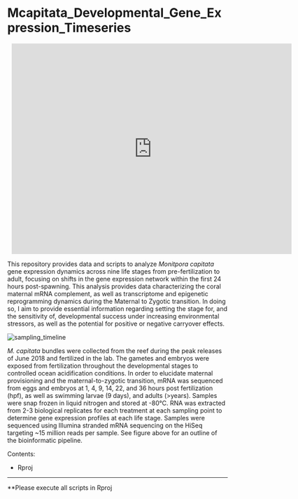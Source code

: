 # Mcapitata_Developmental_Gene_Expression_Timeseries

<div style="width: 640px; height: 480px; margin: 10px; position: relative;"><iframe allowfullscreen frameborder="0" style="width:640px; height:480px" src="https://app.lucidchart.com/documents/embeddedchart/be6d7b57-e86e-4c26-a279-ce26a17c4b7c" id="4nsIf4Emwm65"></iframe></div>

This repository provides data and scripts to analyze *Monitpora capitata* gene expression dynamics across nine life stages from pre-fertilization to adult, focusing on shifts in the gene expression network within the first 24 hours post-spawning. This analysis provides data characterizing the coral maternal mRNA complement, as well as transcriptome and epigenetic reprogramming dynamics during the Maternal to Zygotic transition. In doing so, I aim to provide essential information regarding setting the stage for, and the sensitivity of, developmental success under increasing environmental stressors, as well as the potential for positive or negative carryover effects.

![sampling_timeline](https://raw.githubusercontent.com/echille/Montipora_OA_Development_Timeseries/master/_images/Fig1.jpg)

*M. capitata* bundles were collected from the reef during the peak releases of June 2018 and fertilized in the lab. The gametes and embryos were exposed from fertilization throughout the developmental stages to controlled ocean acidification conditions.  In order to elucidate maternal provisioning and the maternal-to-zygotic transition, mRNA was sequenced from eggs and embryos at 1, 4, 9, 14, 22, and 36 hours post fertilization (hpf), as well as swimming larvae (9 days), and adults (>years). Samples were snap frozen in liquid nitrogen and stored at -80°C. RNA was extracted from 2-3 biological replicates for each treatment at each sampling point to determine gene expression profiles at each life stage. Samples were sequenced using Illumina stranded mRNA sequencing on the HiSeq targeting ~15 million reads per sample. See figure above for an outline of the bioinformatic pipeline.

Contents:  
- Rproj


---

**Please execute all scripts in Rproj
